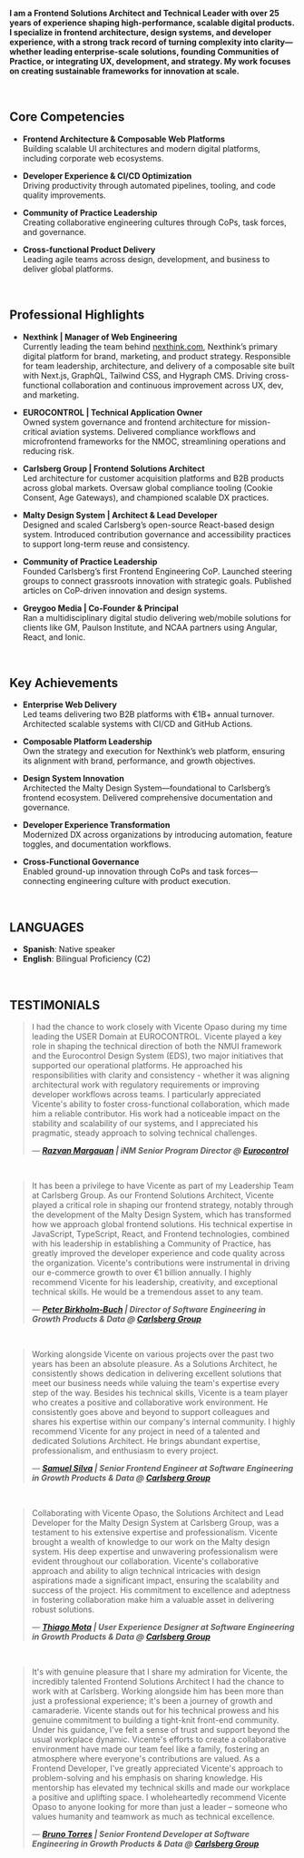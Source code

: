 __I am a Frontend Solutions Architect and Technical Leader with over 25 years of experience shaping high-performance, scalable digital products. I specialize in frontend architecture, design systems, and developer experience, with a strong track record of turning complexity into clarity—whether leading enterprise-scale solutions, founding Communities of Practice, or integrating UX, development, and strategy. My work focuses on creating sustainable frameworks for innovation at scale.__

&nbsp;

## Core Competencies

- <b>Frontend Architecture & Composable Web Platforms</b><br/>
Building scalable UI architectures and modern digital platforms, including corporate web ecosystems.

- <b>Developer Experience & CI/CD Optimization</b><br/>
Driving productivity through automated pipelines, tooling, and code quality improvements.

- <b>Community of Practice Leadership</b><br/>
Creating collaborative engineering cultures through CoPs, task forces, and governance.

- <b>Cross-functional Product Delivery</b><br/>
Leading agile teams across design, development, and business to deliver global platforms.


&nbsp;

## Professional Highlights

- <b>Nexthink | Manager of Web Engineering</b><br/>
Currently leading the team behind [nexthink.com](https://nexthink.com), Nexthink’s primary digital platform for brand, marketing, and product strategy. Responsible for team leadership, architecture, and delivery of a composable site built with Next.js, GraphQL, Tailwind CSS, and Hygraph CMS. Driving cross-functional collaboration and continuous improvement across UX, dev, and marketing.

- <b>EUROCONTROL | Technical Application Owner</b><br/>
Owned system governance and frontend architecture for mission-critical aviation systems. Delivered compliance workflows and microfrontend frameworks for the NMOC, streamlining operations and reducing risk.

- <b>Carlsberg Group | Frontend Solutions Architect</b><br/>
Led architecture for customer acquisition platforms and B2B products across global markets. Oversaw global compliance tooling (Cookie Consent, Age Gateways), and championed scalable DX practices.

- <b>Malty Design System | Architect & Lead Developer</b><br/>
Designed and scaled Carlsberg’s open-source React-based design system. Introduced contribution governance and accessibility practices to support long-term reuse and consistency.

- <b>Community of Practice Leadership</b><br/>
Founded Carlsberg’s first Frontend Engineering CoP. Launched steering groups to connect grassroots innovation with strategic goals. Published articles on CoP-driven innovation and design systems.

- <b>Greygoo Media | Co-Founder & Principal</b><br/>
Ran a multidisciplinary digital studio delivering web/mobile solutions for clients like GM, Paulson Institute, and NCAA partners using Angular, React, and Ionic.

&nbsp;

## Key Achievements

- <b>Enterprise Web Delivery</b><br/>
Led teams delivering two B2B platforms with €1B+ annual turnover. Architected scalable systems with CI/CD and GitHub Actions.

- <b>Composable Platform Leadership</b><br/>
Own the strategy and execution for Nexthink’s web platform, ensuring its alignment with brand, performance, and growth objectives.

- <b>Design System Innovation</b><br/>
Architected the Malty Design System—foundational to Carlsberg’s frontend ecosystem. Delivered comprehensive documentation and governance.

- <b>Developer Experience Transformation</b><br/>
Modernized DX across organizations by introducing automation, feature toggles, and documentation workflows.

- <b>Cross-Functional Governance</b><br/>
Enabled ground-up innovation through CoPs and task forces—connecting engineering culture with product execution.

&nbsp;

## LANGUAGES

- **Spanish**: Native speaker
- **English**: Bilingual Proficiency (C2)

&nbsp;

## TESTIMONIALS

>I had the chance to work closely with Vicente Opaso during my time leading the USER Domain at EUROCONTROL. Vicente played a key role in shaping the technical direction of both the NMUI framework and the Eurocontrol Design System (EDS), two major initiatives that supported our operational platforms.
>He approached his responsibilities with clarity and consistency - whether it was aligning architectural work with regulatory requirements or improving developer workflows across teams. I particularly appreciated Vicente's ability to foster cross-functional collaboration, which made him a reliable contributor.
>His work had a noticeable impact on the stability and scalability of our systems, and I appreciated his pragmatic, steady approach to solving technical challenges.
> 
> — ***[Razvan Margauan](https://www.linkedin.com/in/razvan-mihai-margauan/) | iNM Senior Program Director @ [Eurocontrol](https://eurocontrol.int)***
&nbsp;

&nbsp;
> It has been a privilege to have Vicente as part of my Leadership Team at Carlsberg Group. As our Frontend Solutions Architect, Vicente played a critical role in shaping our frontend strategy, notably through the development of the Malty Design System, which has transformed how we approach global frontend solutions.
> His technical expertise in JavaScript, TypeScript, React, and Frontend technologies, combined with his leadership in establishing a Community of Practice, has greatly improved the developer experience and code quality across the organization. Vicente's contributions were instrumental in driving our e-commerce growth to over €1 billion annually.
> I highly recommend Vicente for his leadership, creativity, and exceptional technical skills. He would be a tremendous asset to any team.
> 
> — ***[Peter Birkholm-Buch](https://www.linkedin.com/in/peterbirkholmbuch) | Director of Software Engineering in Growth Products & Data @ [Carlsberg Group](https://carlsberggroup.com)***
&nbsp;

&nbsp;
> Working alongside Vicente on various projects over the past two years has been an absolute pleasure. As a Solutions Architect, he consistently shows dedication in delivering excellent solutions that meet our business needs while valuing the team's expertise every step of the way.
> Besides his technical skills, Vicente is a team player who creates a positive and collaborative work environment. He consistently goes above and beyond to support colleagues and shares his expertise within our company's internal community.
> I highly recommend Vicente for any project in need of a talented and dedicated Solutions Architect. He brings abundant expertise, professionalism, and enthusiasm to every project.
> 
> — ***[Samuel Silva](https://www.linkedin.com/in/samuel-silva-olv) | Senior Frontend Engineer at Software Engineering in Growth Products & Data @ [Carlsberg Group](https://carlsberggroup.com)***
&nbsp;

&nbsp;
> Collaborating with Vicente Opaso, the Solutions Architect and Lead Developer for the Malty Design System at Carlsberg Group, was a testament to his extensive expertise and professionalism. Vicente brought a wealth of knowledge to our work on the Malty design system. His deep expertise and unwavering professionalism were evident throughout our collaboration. Vicente's collaborative approach and ability to align technical intricacies with design aspirations made a significant impact, ensuring the scalability and success of the project. His commitment to excellence and adeptness in fostering collaboration make him a valuable asset in delivering robust solutions.
> 
> — ***[Thiago Mota](https://www.linkedin.com/in/tmota-design) | User Experience Designer at Software Engineering in Growth Products & Data @ [Carlsberg Group](https://carlsberggroup.com)***
&nbsp;

&nbsp;
> It's with genuine pleasure that I share my admiration for Vicente, the incredibly talented Frontend Solutions Architect I had the chance to work with at Carlsberg. Working alongside him has been more than just a professional experience; it's been a journey of growth and camaraderie.
> Vicente stands out for his technical prowess and his genuine commitment to building a tight-knit front-end community. Under his guidance, I've felt a sense of trust and support beyond the usual workplace dynamic. Vicente's efforts to create a collaborative environment have made our team feel like a family, fostering an atmosphere where everyone's contributions are valued.
> As a Frontend Developer, I've greatly appreciated Vicente's approach to problem-solving and his emphasis on sharing knowledge. His mentorship has elevated my technical skills and made our workplace a positive and uplifting space.
> I wholeheartedly recommend Vicente Opaso to anyone looking for more than just a leader – someone who values humanity and teamwork as much as technical excellence.
> 
> — ***[Bruno Torres](https://www.linkedin.com/in/brunomptorres) | Senior Frontend Developer at Software Engineering in Growth Products & Data @ [Carlsberg Group](https://carlsberggroup.com)***
